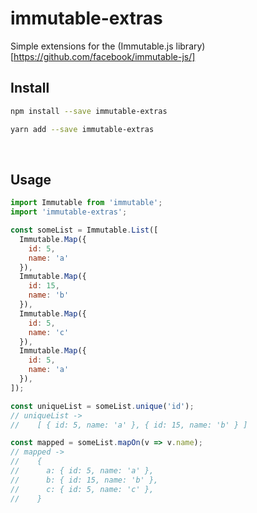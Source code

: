 immutable-extras
================

Simple extensions for the (Immutable.js library)[https://github.com/facebook/immutable-js/]

Install
-------

```bash
npm install --save immutable-extras
```
```bash
yarn add --save immutable-extras
```

<br>

Usage
-----

```javascript
import Immutable from 'immutable';
import 'immutable-extras';

const someList = Immutable.List([
  Immutable.Map({
    id: 5,
    name: 'a'
  }),
  Immutable.Map({
    id: 15,
    name: 'b'
  }),
  Immutable.Map({
    id: 5,
    name: 'c'
  }),
  Immutable.Map({
    id: 5,
    name: 'a'
  }),
]);

const uniqueList = someList.unique('id');
// uniqueList ->
//    [ { id: 5, name: 'a' }, { id: 15, name: 'b' } ]

const mapped = someList.mapOn(v => v.name);
// mapped ->
//    {
//      a: { id: 5, name: 'a' },
//      b: { id: 15, name: 'b' },
//      c: { id: 5, name: 'c' },
//    }
```
